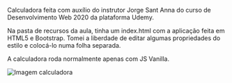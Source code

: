 Calculadora feita com auxílio do instrutor Jorge Sant Anna do curso de Desenvolvimento Web 2020 da plataforma Udemy. 

Na pasta de recursos da aula, tinha um index.html com a aplicação feita em HTML5 e Bootstrap. 
Tomei a liberdade de editar algumas propriedades do estilo e colocá-lo numa folha separada. 

A calculadora roda normalmente apenas com JS Vanilla. 

![Imagem calculadora](https://i.ibb.co/ZGC8ZgB/calculadora.png)

